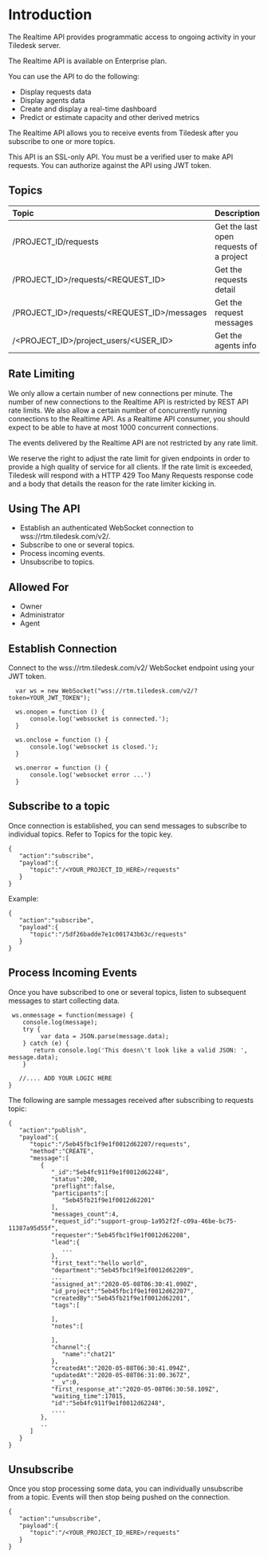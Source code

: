 # Introduction

The Realtime  API provides programmatic access to ongoing activity in your Tiledesk server.

The Realtime API is available on Enterprise plan.

You can use the API to do the following:

* Display requests data
* Display agents data
* Create and display a real-time dashboard
* Predict or estimate capacity and other derived metrics

The Realtime API allows you to receive events from Tiledesk after you subscribe to one or more topics.

This API is an SSL-only API. You must be a verified user to make API requests. You can authorize against the API using JWT token. 


## Topics

| Topic | Description |
| :--- | :--- |
| /PROJECT_ID/requests | Get the last open requests of a project  |
| /PROJECT_ID>/requests/<REQUEST_ID> | Get the requests detail  |
| /PROJECT_ID>/requests/<REQUEST_ID>/messages | Get the request messages  |
| /<PROJECT_ID>/project_users/<USER_ID> | Get the agents info  |

## Rate Limiting
We only allow a certain number of new connections per minute. The number of new connections to the Realtime API is restricted by REST API rate limits. We also allow a certain number of concurrently running connections to the Realtime API. As a Realtime API consumer, you should expect to be able to have at most 1000 concurrent connections.

The events delivered by the Realtime API are not restricted by any rate limit.

We reserve the right to adjust the rate limit for given endpoints in order to provide a high quality of service for all clients. If the rate limit is exceeded, Tiledesk will respond with a HTTP 429 Too Many Requests response code and a body that details the reason for the rate limiter kicking in.


## Using The API
* Establish an authenticated WebSocket connection to wss://rtm.tiledesk.com/v2/.
* Subscribe to one or several topics.
* Process incoming events.
* Unsubscribe to topics.

## Allowed For
* Owner
* Administrator
* Agent

## Establish Connection
Connect to the wss://rtm.tiledesk.com/v2/ WebSocket endpoint using your JWT token.

```
  var ws = new WebSocket("wss://rtm.tiledesk.com/v2/?token=YOUR_JWT_TOKEN"); 
  
  ws.onopen = function () {
      console.log('websocket is connected.');         
  }
  
  ws.onclose = function () {
      console.log('websocket is closed.');           
  }
  
  ws.onerror = function () {
      console.log('websocket error ...')
  }               
```
## Subscribe to a topic
Once connection is established, you can send messages to subscribe to individual topics. Refer to Topics for the topic key.

```
{
   "action":"subscribe",
   "payload":{
      "topic":"/<YOUR_PROJECT_ID_HERE>/requests"
   }
}
```
Example:

```
{
   "action":"subscribe",
   "payload":{
      "topic":"/5df26badde7e1c001743b63c/requests"
   }
}
```

## Process Incoming Events
Once you have subscribed to one or several topics, listen to subsequent messages to start collecting data.
```
 ws.onmessage = function(message) {   
    console.log(message);
    try {
         var data = JSON.parse(message.data);
    } catch (e) {
       return console.log('This doesn\'t look like a valid JSON: ', message.data);
    }

   //.... ADD YOUR LOGIC HERE    
}
```

The following are sample messages received after subscribing to requests topic:
```
{
   "action":"publish",
   "payload":{
      "topic":"/5eb45fbc1f9e1f0012d62207/requests",
      "method":"CREATE",
      "message":[
         {
            "_id":"5eb4fc911f9e1f0012d62248",
            "status":200,
            "preflight":false,
            "participants":[
               "5eb45fb21f9e1f0012d62201"
            ],
            "messages_count":4,
            "request_id":"support-group-1a952f2f-c09a-46be-bc75-11387a95d55f",
            "requester":"5eb45fbc1f9e1f0012d62208",
            "lead":{
               ...
            },
            "first_text":"hello world",
            "department":"5eb45fbc1f9e1f0012d62209",
            ...
            "assigned_at":"2020-05-08T06:30:41.090Z",
            "id_project":"5eb45fbc1f9e1f0012d62207",
            "createdBy":"5eb45fb21f9e1f0012d62201",
            "tags":[

            ],
            "notes":[

            ],
            "channel":{
               "name":"chat21"
            },
            "createdAt":"2020-05-08T06:30:41.094Z",
            "updatedAt":"2020-05-08T06:31:00.367Z",
            "__v":0,
            "first_response_at":"2020-05-08T06:30:58.109Z",
            "waiting_time":17015,
            "id":"5eb4fc911f9e1f0012d62248",
            ....
         },
         ..
      ]
   }
}
```

## Unsubscribe
Once you stop processing some data, you can individually unsubscribe from a topic. Events will then stop being pushed on the connection.
```
{
   "action":"unsubscribe",
   "payload":{
      "topic":"/<YOUR_PROJECT_ID_HERE>/requests"
   }
}
```
